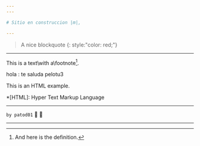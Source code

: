 ```yaml
---
---

# Sitio en construccion |m|,

---
```


> A nice blockquote
{: style:"color: red;"}

---

This is a text\with a\footnote[^n].

hola
: te saluda pelotu3

This is an HTML
example.



[^n]: And here is the definition.

*[HTML]: Hyper Text Markup Language

---

<span style="text-align: right;"> `by patod01` :ghost: :ghost: </span>

---
